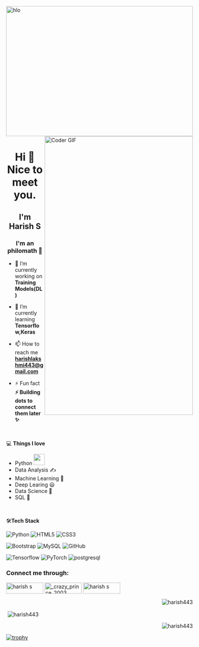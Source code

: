 <img align="center" src="https://previews.123rf.com/images/karpenkoilia/karpenkoilia1703/karpenkoilia170300025/74775026-vector-line-web-concept-for-programming-modern-linear-banner.jpg" alt="hlo" height="350" width="100%">
<img align="right" src="https://37.media.tumblr.com/a5b210865cf400a21f2b8fb912c12775/tumblr_n9p276dJa91shpedgo1_400.gif" alt="Coder GIF" width="400" height="750">

<h1 align="center">Hi 👋 Nice to meet you.<br></h1>
 <h2 align="center"> I'm Harish S</h2>

<h3 align="center">I'm an philomath 💖</h3>

- 🔭 I’m currently working on **Training Models(DL)**

- 🌱 I’m currently learning **Tensorflow,Keras**

- 📫 How to reach me **harishlakshmi443@gmail.com**

- ⚡ Fun fact **⚡ Building dots to connect them later ✨**
<br>
  
  💻 **Things I love**
- Python <img src="https://media.giphy.com/media/WUlplcMpOCEmTGBtBW/giphy.gif" width="30"> 
- Data Analysis ✍️
- Machine Learning 🧐
- Deep Learing 😃
- Data Science 😬
- SQL 🧐

<br> 

🛠**Tech Stack**

![Python](https://img.shields.io/badge/-Python-000000?style=flat&logo=python)
![HTML5](https://img.shields.io/badge/-HTML5-000000?style=flat&logo=HTML5)
![CSS3](https://img.shields.io/badge/-CSS3-000000?style=flat&logo=CSS3)

![Bootstrap](https://img.shields.io/badge/-Bootstrap-000000?style=flat&logo=bootstrap)
![MySQL](https://img.shields.io/badge/-MySQL-000000?style=flat&logo=MySQL)
![GitHub](https://img.shields.io/badge/-GitHub-000000?style=flat&logo=github&logoColor=FFFFFF)

![Tensorflow](https://img.shields.io/badge/-Tensorflow-000000?style=flat&logo=tensorflow)
![PyTorch](https://img.shields.io/badge/-PyTorch-000000?style=flat&logo=pytorch)
![postgresql](https://img.shields.io/badge/postgresql-000000?style=flat-square&logo=postgresql)

<h3 align="left">Connect me through:</h3>
<p align="left">
<a href="https://linkedin.com/in/harish s" target="blank"><img align="center" src="https://img.shields.io/badge/LinkedIn-0077B5?style=for-the-badge&logo=linkedin&logoColor=white" alt="harish s" height="30" width="100" /></a>
<a href="https://instagram.com/_crazy_prince_2003_" target="blank"><img align="center" src="https://img.shields.io/badge/Instagram-E4405F?style=for-the-badge&logo=instagram&logoColor=white" alt="_crazy_prince_2003_" height="30" width="100" /></a>
<a href="https://www.hackerrank.com/harish s" target="blank"><img align="center" src="https://img.shields.io/badge/HackerRank-00EA64.svg?style=for-the-badge&logo=HackerRank&logoColor=white" alt="harish s" height="30" width="100" /></a>
</p>

<p><img align="right" src="https://github-readme-stats.vercel.app/api/top-langs?username=harish443&show_icons=true&locale=en&layout=compact" alt="harish443" /></p><br>

<p>&nbsp;<img align="center" src="https://github-readme-stats.vercel.app/api?username=harish443&show_icons=true&locale=en" alt="harish443" /></p>

<p align="right"> <img src="https://komarev.com/ghpvc/?username=harish443&label=Profile%20views&color=0e75b6&style=flat" alt="harish443" /> </p>


[![trophy](https://github-profile-trophy.vercel.app/?username=Harish443&column=-1&theme=dracula)](https://github.com/ryo-ma/github-profile-trophy)
